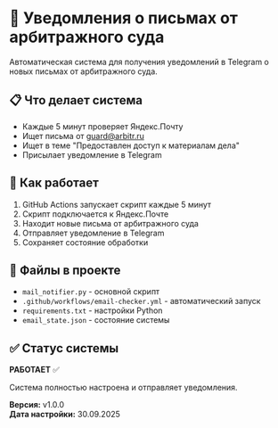 # 🔔 Уведомления о письмах от арбитражного суда

Автоматическая система для получения уведомлений в Telegram о новых письмах от арбитражного суда.

## 📋 Что делает система

- Каждые 5 минут проверяет Яндекс.Почту
- Ищет письма от guard@arbitr.ru
- Ищет в теме "Предоставлен доступ к материалам дела"
- Присылает уведомление в Telegram

## 🚀 Как работает

1. GitHub Actions запускает скрипт каждые 5 минут
2. Скрипт подключается к Яндекс.Почте
3. Находит новые письма от арбитражного суда
4. Отправляет уведомление в Telegram
5. Сохраняет состояние обработки

## 📁 Файлы в проекте

- `mail_notifier.py` - основной скрипт
- `.github/workflows/email-checker.yml` - автоматический запуск
- `requirements.txt` - настройки Python
- `email_state.json` - состояние системы

## ✅ Статус системы

**РАБОТАЕТ** ✅

Система полностью настроена и отправляет уведомления.

**Версия:** v1.0.0  
**Дата настройки:** 30.09.2025